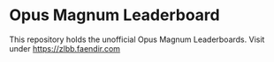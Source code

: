 # Opus Magnum Leaderboard

This repository holds the unofficial Opus Magnum Leaderboards. Visit under https://zlbb.faendir.com